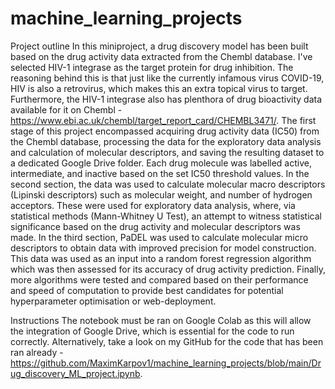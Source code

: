 # machine_learning_projects
Project outline
In this miniproject, a drug discovery model has been built based on the drug activity data extracted from the Chembl database. I've selected HIV-1 integrase as the target protein for drug inhibition. The reasoning behind this is that just like the currently infamous virus COVID-19, HIV is also a retrovirus, which makes this an extra topical virus to target. Furthermore, the HIV-1 integrase also has plenthora of drug bioactivity data available for it on Chembl - https://www.ebi.ac.uk/chembl/target_report_card/CHEMBL3471/.
The first stage of this project encompassed acquiring drug activity data (IC50) from the Chembl database, processing the data for the exploratory data analysis and calculation of molecular descriptors, and saving the resulting dataset to a dedicated Google Drive folder. Each drug molecule was labelled active, intermediate, and inactive based on the set IC50 threshold values.
In the second section, the data was used to calculate molecular macro descriptors (Lipinski descriptors) such as molecular weight, and number of hydrogen acceptors. These were used for exploratory data analysis, where, via statistical methods (Mann-Whitney U Test), an attempt to witness statistical significance based on the drug activity and molecular descriptors was made.
In the third section, PaDEL was used to calculate molecular micro descriptors to obtain data with improved precision for model construction. This data was used as an input into a random forest regression algorithm which was then assessed for its accuracy of drug activity prediction.
Finally, more algorithms were tested and compared based on their performance and speed of computation to provide best candidates for potential hyperparameter optimisation or web-deployment.

Instructions
The notebook must be ran on Google Colab as this will allow the integration of Google Drive, which is essential for the code to run correctly. Alternatively, take a look on my GitHub for the code that has been ran already - https://github.com/MaximKarpov1/machine_learning_projects/blob/main/Drug_discovery_ML_project.ipynb.
